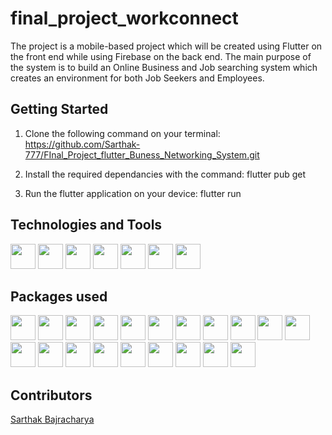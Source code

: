 # final_project_workconnect

The project is a mobile-based project which will be created using Flutter on the front end while using Firebase on the back end. The main purpose of the system is to build an Online Business and Job searching system which creates an environment for both Job Seekers and Employees.

## Getting Started

1. Clone the following command on your terminal:
   https://github.com/Sarthak-777/FInal_Project_flutter_Buness_Networking_System.git

2. Install the required dependancies with the command:
   flutter pub get

3. Run the flutter application on your device:
   flutter run

## Technologies and Tools

<span><img src = "https://img.shields.io/badge/-Flutter-blue" height="40"></span>
<span><img src = "https://img.shields.io/badge/-Firebase-yellow" height="40"></span>
<span><img src = "https://img.shields.io/badge/-Firestore-yellow" height="40"></span>
<span><img src = "https://img.shields.io/badge/-GetX-red" height="40"></span>
<span><img src = "https://img.shields.io/badge/-Dart-red" height="40"></span>
<span><img src = "https://img.shields.io/badge/-VSCode-blue" height="40"></span>
<span><img src = "https://img.shields.io/badge/-Android%20Studio-lightgrey" height="40"></span>

## Packages used

<span><img src = "https://img.shields.io/badge/-cloud__firestore%3A%20%5E4.4.3-yellow" height="40"></span>
<span><img src = "https://img.shields.io/badge/-firebase__auth%3A%20%5E2.7.0-yellow" height="40"></span>
<span><img src = "https://img.shields.io/badge/-firebase__core%3A%20%5E2.7.0-yellow" height="40"></span>
<span><img src = "https://img.shields.io/badge/-firebase__messaging%3A%20%5E14.3.0%3A%20%5E2.7.0-yellow" height="40"></span>
<span><img src = "https://img.shields.io/badge/-firebase__storage%3A%20%5E11.0.14-yellow" height="40"></span>
<span><img src = "https://img.shields.io/badge/-file__picker%3A%20%5E5.2.7-lightgrey" height="40"></span>
<span><img src = "https://img.shields.io/badge/-stream__transform%3A%20%5E2.0.0%3A%20%5E11.0.14-lightgrey" height="40"></span>
<span><img src = "https://img.shields.io/badge/-get%3A%20%5E4.6.5%3A%20%5E2.0.0%3A%20%5E11.0.14-orange" height="40"></span>
<span><img src = "https://img.shields.io/badge/-google__fonts%3A%20%5E4.0.3-lightgrey" height="40"></span>
<span><img src = "https://img.shields.io/badge/-google__sign__in%3A%20%5E6.0.2-orange" height="40"></span>
<span><img src = "https://img.shields.io/badge/-http%3A%20%5E0.13.6-blue" height="40"></span>
<span><img src = "https://img.shields.io/badge/-image__cropper%3A%20%5E3.0.2-blue" height="40"></span>
<span><img src = "https://img.shields.io/badge/-image__picker%3A%20%5E3.0.2-blue" height="40"></span>
<span><img src = "https://img.shields.io/badge/-intl%3A%20%5E0.17.0-lightgrey" height="40"></span>
<span><img src = "https://img.shields.io/badge/-pdf%3A%20%5E3.10.1-lightgrey" height="40"></span>
<span><img src = "https://img.shields.io/badge/-photo__view%3A%20%5E0.14.0-lightgrey" height="40"></span>
<span><img src = "https://img.shields.io/badge/-uuid%3A%20%5E3.0.7-orange" height="40"></span>
<span><img src = "https://img.shields.io/badge/-wc__form__validators%3A%20%5E1.0.0-orange" height="40"></span>
<span><img src = "https://img.shields.io/badge/-url__launcher%3A%20%5E6.1.11%3A%20%5E1.0.0-lightgrey" height="40"></span>
<span><img src = "https://img.shields.io/badge/-permission__handler%3A%20%5E10.2.0-blue" height="40"></span>

## Contributors

[Sarthak Bajracharya](https://github.com/Sarthak-777)
